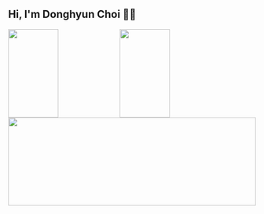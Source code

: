 ## Hi, I'm Donghyun Choi 🙋‍♂️


<div style="display: flex;">
<img width=45%  height="180em" src="https://github-readme-stats.vercel.app/api?username=solari3t&theme=onedark" align = "center"/>

<img width=45%  height="180em" src="https://github-readme-stats.vercel.app/api/top-langs/?username=solari3t&theme=onedark&layout=compact" align = "center"/>
</div>
<img width="100%"  height="180em" src="https://github-readme-stats.vercel.app/api/wakatime?username=solari3t&theme=onedark" align = "center"/>



<!--
**solari3t/solari3t** is a ✨ _special_ ✨ repository because its `README.md` (this file) appears on your GitHub profile.

Here are some ideas to get you started:

- 🔭 I’m currently working on ...
- 🌱 I’m currently learning ...
- 👯 I’m looking to collaborate on ...
- 🤔 I’m looking for help with ...
- 💬 Ask me about ...
- 📫 How to reach me: ...
- 😄 Pronouns: ...
- ⚡ Fun fact: ...
-->

